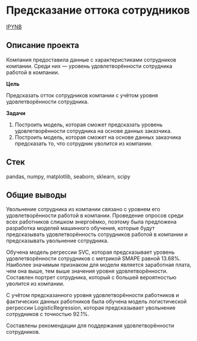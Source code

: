 # Предсказание оттока сотрудников
[IPYNB](https://github.com/lil-scripter/practicum_projects/blob/bd5e74298118f4e41ff8cf820a918a2310c6e6e5/8-ML-HR_analytics/8-ML-HR_analytics.ipynb)
## Описание проекта
Компания предоставила данные с характеристиками сотрудников компании. Среди них — уровень удовлетворённости сотрудника работой в компании.

**Цель**

Предсказать отток сотрудников компании с учётом уровня удовлетворённости сотрудника.

**Задачи**
1. Построить модель, которая сможет предсказать уровень удовлетворённости сотрудника на основе данных заказчика.
2. Построить модель, которая сможет на основе данных заказчика предсказать то, что сотрудник уволится из компании.

## Стек
pandas, numpy, matplotlib, seaborn, sklearn, scipy

## Общие выводы
Увольнение сотрудника из компании связано с уровнем его удовлетворённости работой в компании. Проведение опросов среди всех работников слишком энергоёмко, поэтому была предложена разработка моделей машинного обучения, которые будут предсказывать удовлетворённость сотрудников работой в компании и предсказывать увольнение сотрудника.

Обучена модель регрессии SVC, которая предсказывает уровень удовлетворённости сотрудников с метрикой SMAPE равной 13.68%.
Наиболее значимым признаком для модели является заработная плата, чем она выше, тем выше значения уровня удовлетворённости.
Составлен портрет сотрудника, который с большей вероятностью уволится из компании.

С учётом предсказанного уровня удовлетворённости работников и фактических данных работников была обучена модель логистической регрессии LogisticRegression, которая предсказывает увольнение сотрудников с точностью 92.1%.

Составлены рекомендации для поддержания удовлетворённости сотрудников.
